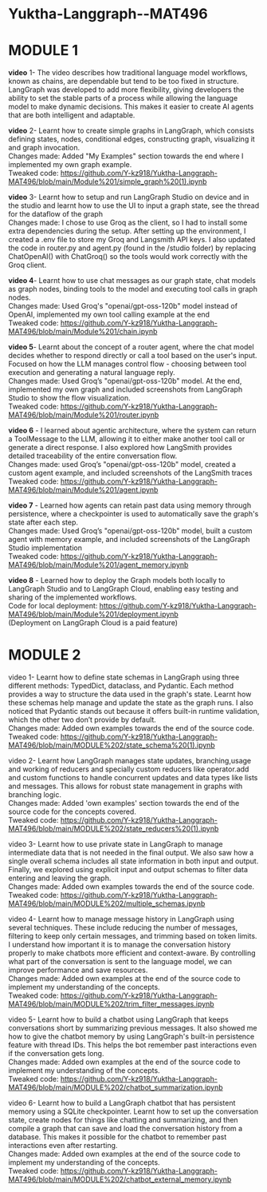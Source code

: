 # Yuktha-Langgraph--MAT496  
# MODULE 1  

**video** 1- The video describes how traditional language model workflows, known as chains, are dependable but tend to be too fixed in structure. LangGraph was developed to add more flexibility, giving developers the ability to set the stable parts of a process while allowing the language model to make dynamic decisions. This makes it easier to create AI agents that are both intelligent and adaptable.  

**video** 2- Learnt how to create simple graphs in LangGraph, which consists defining states, nodes, conditional edges, constructing graph, visualizing it and graph invocation.  
Changes made: Added "My Examples" section towards the end where I implemented my own graph example.  
Tweaked code: https://github.com/Y-kz918/Yuktha-Langgraph-MAT496/blob/main/Module%201/simple_graph%20(1).ipynb  

**video** 3- Learnt how to setup and run LangGraph Studio on device and in the studio and learnt how to use the UI to input a graph state, see the thread for the dataflow of the graph  
Changes made: I chose to use Groq as the client, so I had to install some extra dependencies during the setup. After setting up the environment, I created a .env file to store my Groq and Langsmith API keys. I also updated the code in router.py and agent.py (found in the /studio folder) by replacing ChatOpenAI() with ChatGroq() so the tools would work correctly with the Groq client.  

**video 4**- Learnt how to use chat messages as our graph state, chat models as graph nodes, binding tools to the model and executing tool calls in graph nodes.  
Changes made: Used Groq's "openai/gpt-oss-120b" model instead of OpenAI, implemented my own tool calling example at the end  
Tweaked code: https://github.com/Y-kz918/Yuktha-Langgraph-MAT496/blob/main/Module%201/chain.ipynb

**video 5**- Learnt about the concept of a router agent, where the chat model decides whether to respond directly or call a tool based on the user's input. Focused on how the LLM manages control flow - choosing between tool execution and generating a natural language reply.  
Changes made: Used Groq’s "openai/gpt-oss-120b" model. At the end, implemented my own graph and included screenshots from LangGraph Studio to show the flow visualization.  
Tweaked code: https://github.com/Y-kz918/Yuktha-Langgraph-MAT496/blob/main/Module%201/router.ipynb  

**video 6** - I learned about agentic architecture, where the system can return a ToolMessage to the LLM, allowing it to either make another tool call or generate a direct response. I also explored how LangSmith provides detailed traceability of the entire conversation flow.  
Changes made: used Groq’s "openai/gpt-oss-120b" model, created a custom agent example, and included screenshots of the LangSmith traces    
Tweaked code: https://github.com/Y-kz918/Yuktha-Langgraph-MAT496/blob/main/Module%201/agent.ipynb  

**video 7** - Learned how agents can retain past data using memory through persistence, where a checkpointer is used to automatically save the graph's state after each step.  
Changes made: Used Groq’s "openai/gpt-oss-120b" model, built a custom agent with memory example, and included screenshots of the LangGraph Studio implementation  
Tweaked code: https://github.com/Y-kz918/Yuktha-Langgraph-MAT496/blob/main/Module%201/agent_memory.ipynb  

**video 8** - Learned how to deploy the Graph models both locally to LangGraph Studio and to LangGraph Cloud, enabling easy testing and sharing of the implemented workflows.  
Code for local deployment: https://github.com/Y-kz918/Yuktha-Langgraph-MAT496/blob/main/Module%201/deployment.ipynb  
(Deployment on LangGraph Cloud is a paid feature)  

# MODULE 2  

video 1- Learnt how to define state schemas in LangGraph using three different methods: TypedDict, dataclass, and Pydantic. Each method provides a way to structure the data used in the graph's state. Learnt how these schemas help manage and update the state as the graph runs. I also noticed that Pydantic stands out because it offers built-in runtime validation, which the other two don’t provide by default.  
Changes made: Added own examples towards the end of the source code.
Tweaked code: https://github.com/Y-kz918/Yuktha-Langgraph-MAT496/blob/main/MODULE%202/state_schema%20(1).ipynb  

video 2- Learnt how LangGraph manages state updates, branching,usage and working of reducers and specially custom reducers like operator.add and custom functions to handle concurrent updates and data types like lists and messages. This allows for robust state management in graphs with branching logic.  
Changes made: Added 'own examples' section towards the end of the source code for the concepts covered.  
Tweaked code: https://github.com/Y-kz918/Yuktha-Langgraph-MAT496/blob/main/MODULE%202/state_reducers%20(1).ipynb  

video 3- Learnt how to use private state in LangGraph to manage intermediate data that is not needed in the final output. We also saw how a single overall schema includes all state information in both input and output. Finally, we explored using explicit input and output schemas to filter data entering and leaving the graph.  
Changes made: Added own examples towards the end of the source code.  
Tweaked code: https://github.com/Y-kz918/Yuktha-Langgraph-MAT496/blob/main/MODULE%202/multiple_schemas.ipynb  

video 4- Learnt how to manage message history in LangGraph using several techniques. These include reducing the number of messages, filtering to keep only certain messages, and trimming based on token limits. I understand how important it is to manage the conversation history properly to make chatbots more efficient and context-aware. By controlling what part of the conversation is sent to the language model, we can improve performance and save resources.   
Changes made: Added own examples at the end of the source code to implement my understanding of the concepts.  
Tweaked code: https://github.com/Y-kz918/Yuktha-Langgraph-MAT496/blob/main/MODULE%202/trim_filter_messages.ipynb   

video 5- Learnt how to build a chatbot using LangGraph that keeps conversations short by summarizing previous messages. It also showed me how to give the chatbot memory by using LangGraph's built-in persistence feature with thread IDs. This helps the bot remember past interactions even if the conversation gets long.  
Changes made: Added own examples at the end of the source code to implement my understanding of the concepts.  
Tweaked code: https://github.com/Y-kz918/Yuktha-Langgraph-MAT496/blob/main/MODULE%202/chatbot_summarization.ipynb  

video 6- Learnt how to build a LangGraph chatbot that has persistent memory using a SQLite checkpointer. Learnt how to set up the conversation state, create nodes for things like chatting and summarizing, and then compile a graph that can save and load the conversation history from a database. This makes it possible for the chatbot to remember past interactions even after restarting.  
Changes made: Added own examples at the end of the source code to implement my understanding of the concepts.  
Tweaked code: https://github.com/Y-kz918/Yuktha-Langgraph-MAT496/blob/main/MODULE%202/chatbot_external_memory.ipynb



